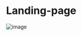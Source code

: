 # Landing-page

![image](https://github.com/user-attachments/assets/968b96ea-b969-4193-bc30-94a9a24ed989)

